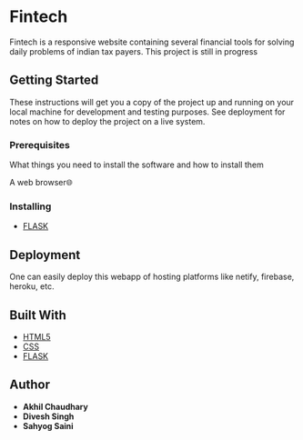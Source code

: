 # Fintech
<!---[Preview:eye:](https://akhil-chaudhary.github.io/Snake-game/)--->

Fintech is a responsive website containing several financial tools for solving daily problems of indian tax payers.
This project is still in progress

## Getting Started

These instructions will get you a copy of the project up and running on your local machine for development and testing purposes. See deployment for notes on how to deploy the project on a live system.

### Prerequisites

What things you need to install the software and how to install them

A web browser:globe_with_meridians:

### Installing

* [FLASK](https://pypi.org/project/Flask/0.8/)

## Deployment

One can easily deploy this webapp of hosting platforms like netify, firebase, heroku, etc.

## Built With

* [HTML5](https://html.com/)
* [CSS](https://www.codecademy.com/learn/learn-css)
* [FLASK](https://flask.palletsprojects.com/en/1.1.x/)

## Author

* **Akhil Chaudhary** 
* **Divesh Singh** 
* **Sahyog Saini** 
